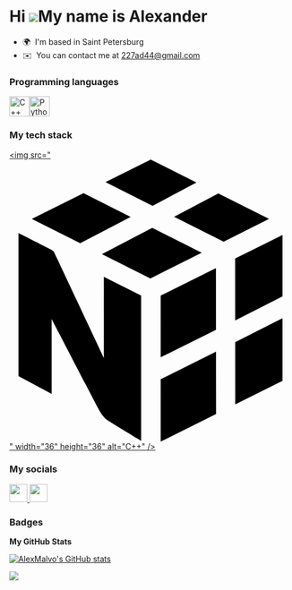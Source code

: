 Hi ![](https://user-images.githubusercontent.com/18350557/176309783-0785949b-9127-417c-8b55-ab5a4333674e.gif)My name is Аlexander
=================================================================================================================================

* 🌍  I'm based in Saint Petersburg
* ✉️  You can contact me at [227ad44@gmail.com](mailto:227ad44@gmail.com)

### Programming languages


<p align="left">
<a href="https://docs.microsoft.com/en-us/cpp/?view=msvc-170" target="_blank" rel="noreferrer"><img src="https://raw.githubusercontent.com/danielcranney/readme-generator/main/public/icons/skills/cplusplus-colored.svg" width="36" height="36" alt="C++" /></a><a href="https://www.python.org/" target="_blank" rel="noreferrer"><img src="https://raw.githubusercontent.com/danielcranney/readme-generator/main/public/icons/skills/python-colored.svg" width="36" height="36" alt="Python" /></a>
</p>

### My tech stack
<a href="https://docs.microsoft.com/en-us/cpp/?view=msvc-170" target="_blank" rel="noreferrer"><img src="<svg role="img" viewBox="0 0 24 24" xmlns="http://www.w3.org/2000/svg"><title>NumPy</title><path d="M10.315 4.876L6.3048 2.8517l-4.401 2.1965 4.1186 2.0683zm1.8381.9277l4.2045 2.1223-4.3622 2.1906-4.125-2.0718zm5.6153-2.9213l4.3193 2.1658-3.863 1.9402-4.2131-2.1252zm-1.859-.9329L12.021 0 8.1742 1.9193l4.0068 2.0208zm-3.0401 16.7443V24l4.7107-2.3507-.0053-5.3085zm4.7037-4.2057l-.0052-5.2528-4.6985 2.3356v5.2546zm5.6553-.9845v5.327l-4.0178 2.0052-.0029-5.3028zm0-1.8626V6.4214l-4.0253 2.001.0034 5.2633zM11.2062 11.571L8.0333 9.9756v6.895s-3.8804-8.2564-4.2399-8.998c-.0463-.0957-.2371-.2007-.2858-.2262C2.8118 7.2812.773 6.2485.773 6.2485V18.43l2.8204 1.5076v-6.3674s3.8392 7.3775 3.878 7.458c.0389.0807.4245.8582.8362 1.1314.5485.363 2.8992 1.7766 2.8992 1.7766z"/></svg>" width="36" height="36" alt="C++" /></a>

### My socials

<p align="left"> <a href="https://discord.com/users/canzler" target="_blank" rel="noreferrer"> <picture> <source media="(prefers-color-scheme: dark)" srcset="https://raw.githubusercontent.com/danielcranney/readme-generator/main/public/icons/socials/discord-dark.svg" /> <source media="(prefers-color-scheme: light)" srcset="https://raw.githubusercontent.com/danielcranney/readme-generator/main/public/icons/socials/discord.svg" /> <img src="https://raw.githubusercontent.com/danielcranney/readme-generator/main/public/icons/socials/discord.svg" width="32" height="32" /> </picture> </a> <a href="https://www.github.com/AlexMalvo" target="_blank" rel="noreferrer"> <picture> <source media="(prefers-color-scheme: dark)" srcset="https://raw.githubusercontent.com/danielcranney/readme-generator/main/public/icons/socials/github-dark.svg" /> <source media="(prefers-color-scheme: light)" srcset="https://raw.githubusercontent.com/danielcranney/readme-generator/main/public/icons/socials/github.svg" /> <img src="https://raw.githubusercontent.com/danielcranney/readme-generator/main/public/icons/socials/github.svg" width="32" height="32" /> </picture> </a></p>

### Badges

<b>My GitHub Stats</b>

<a href="http://www.github.com/AlexMalvo"><img src="https://github-readme-stats.vercel.app/api?username=AlexMalvo&show_icons=true&hide=&count_private=true&title_color=0891b2&text_color=ffffff&icon_color=0891b2&bg_color=1c1917&hide_border=true&show_icons=true" alt="AlexMalvo's GitHub stats" /></a>

<a href="http://www.github.com/AlexMalvo"><img src="https://github-readme-streak-stats.herokuapp.com/?user=AlexMalvo&stroke=ffffff&background=1c1917&ring=0891b2&fire=0891b2&currStreakNum=ffffff&currStreakLabel=0891b2&sideNums=ffffff&sideLabels=ffffff&dates=ffffff&hide_border=true" /></a>
